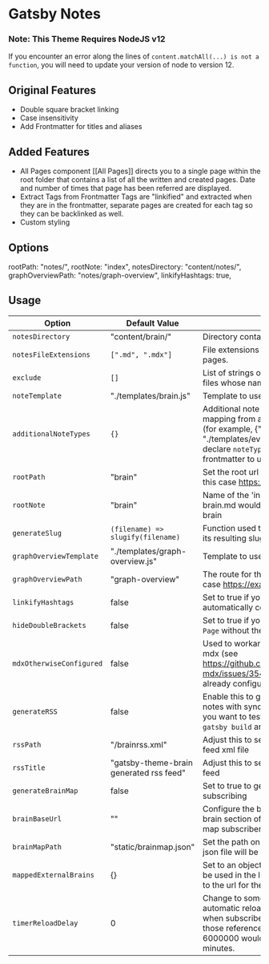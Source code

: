 # Gatsby Notes

### Note: This Theme Requires NodeJS v12

If you encounter an error along the lines of `content.matchAll(...) is not a function`, you will need to update your version of node to version 12.

## Original Features
- Double square bracket linking
- Case insensitivity
- Add Frontmatter for titles and aliases

## Added Features
- All Pages component
  [[All Pages]] directs you to a single page within the root folder that contains a list of all the written and created pages. Date and number of times that page has been referred are displayed.
- Extract Tags from Frontmatter
  Tags are "linkified" and extracted when they are in the frontmatter, separate pages are created for each tag so they can be backlinked as well.
- Custom styling

## Options
rootPath: "notes/",
rootNote: "index",
notesDirectory: "content/notes/",
graphOverviewPath: "notes/graph-overview",
linkifyHashtags: true,


## Usage

| Option                   | Default Value                           | Description                                                                                                                                                                                                                                       |
| ------------------------ | --------------------------------------- | ------------------------------------------------------------------------------------------------------------------------------------------------------------------------------------------------------------------------------------------------- |
| `notesDirectory`         | "content/brain/"                        | Directory containing your brain note files                                                                                                                                                                                                        |
| `notesFileExtensions`    | `[".md", ".mdx"]`                       | File extensions that will be used to generate pages.                                                                                                                                                                                              |
| `exclude`                | `[]`                                    | List of strings or regular expressions. Notes files whose names match these will be ignored.
| `noteTemplate`           | "./templates/brain.js"                  | Template to use for note rendering                                                                                                                                                                                                                |
| `additionalNoteTypes`    | `{}`                                    | Additional note types. This should be a mapping from a type string to a template path. (for example, {"evergreen": "./templates/evergreen.js"} would allow you to declare `noteType: "evergreen"` in your frontmatter to use that other template) |
| `rootPath`               | "brain"                                 | Set the root url for the brain on your site (e.g. in this case https://example.com/brain)                                                                                                                                                         |
| `rootNote`               | "brain"                                 | Name of the 'index' note. So in this case brain.md would generate the root page of the brain                                                                                                                                                      |
| `generateSlug`           | `(filename) => slugify(filename)`       | Function used to turn the filename of a note into its resulting slug (path)                                                                                                                                                                       |
| `graphOverviewTemplate`  | "./templates/graph-overview.js"         | Template to use for the graph overview                                                                                                                                                                                                            |
| `graphOverviewPath`      | "graph-overview"                        | The route for the graph overview (e.g. in this case https://example.com/graph-overview)                                                                                                                                                           |
| `linkifyHashtags`        | false                                   | Set to true if you want text such as `#Test` to be automatically converted into a page and link.                                                                                                                                                  |
| `hideDoubleBrackets`     | false                                   | Set to true if you want `[[Page]]` to show up as `Page` without the double brackets                                                                                                                                                               |
| `mdxOtherwiseConfigured` | false                                   | Used to workaround a bug in gatsby-plugin-mdx (see https://github.com/ChristopherBiscardi/gatsby-mdx/issues/354). Set to true if you have already configured mdx                                                                                  |
| `generateRSS`            | false                                   | Enable this to generate an RSS feed from all notes with syndicate: true in the frontmatter. If you want to test this locally you will need to do `gatsby build` and then `gatsby develop`.                                                        |
| `rssPath`                | "/brainrss.xml"                         | Adjust this to set the path of the generated RSS feed xml file                                                                                                                                                                                    |
| `rssTitle`               | "gatsby-theme-brain generated rss feed" | Adjust this to set the title of the generated RSS feed                                                                                                                                                                                            |
| `generateBrainMap`       | false                                   | Set to true to generate a map for external subscribing                                                                                                                                                                                            |
| `brainBaseUrl`           | ""                                      | Configure the base url for the gatsby-theme-brain section of your site. Used by the brain map subscribers to generate links.                                                                                                                      |
| `brainMapPath`           | "static/brainmap.json"                  | Set the path on your site where the brainmap json file will be generated                                                                                                                                                                          |
| `mappedExternalBrains`   | {}                                      | Set to an object mapping from a name that will be used in the links (e.g. [[name/somepage]]), to the url for the external brainmap                                                                                                                |
| `timerReloadDelay`       | 0                                       | Change to something greater than 0 to enable automatic reloading of the map. This is useful when subscribed to other sites to regenerate those references. Value is in milliseconds, so 6000000 would regenerate your site every 10 minutes.      |
